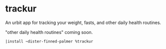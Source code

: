 # trackur
An urbit app for tracking your weight, fasts, and other daily health routines.

"other daily health routines" coming soon.

`|install ~dister-finned-palmer %trackur`

